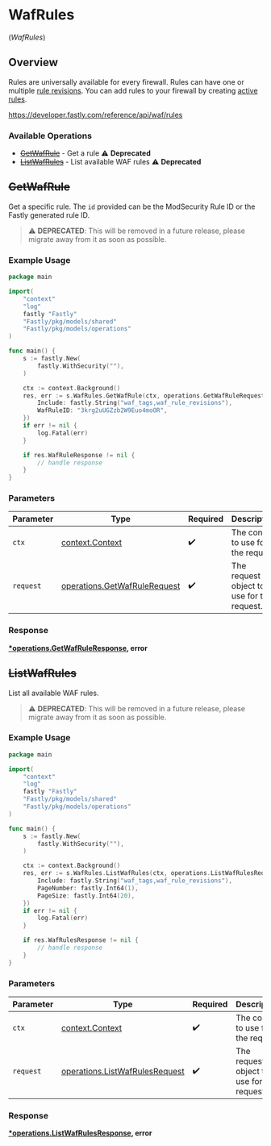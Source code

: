 # WafRules
(*WafRules*)

## Overview

Rules are universally available for every firewall. Rules can have one or multiple [rule revisions](/reference/api/waf/rules/revisions/). You can add rules to your firewall by creating [active rules](/reference/api/waf/rules/active/).

<https://developer.fastly.com/reference/api/waf/rules>
### Available Operations

* [~~GetWafRule~~](#getwafrule) - Get a rule :warning: **Deprecated**
* [~~ListWafRules~~](#listwafrules) - List available WAF rules :warning: **Deprecated**

## ~~GetWafRule~~

Get a specific rule. The `id` provided can be the ModSecurity Rule ID or the Fastly generated rule ID.

> :warning: **DEPRECATED**: This will be removed in a future release, please migrate away from it as soon as possible.

### Example Usage

```go
package main

import(
	"context"
	"log"
	fastly "Fastly"
	"Fastly/pkg/models/shared"
	"Fastly/pkg/models/operations"
)

func main() {
    s := fastly.New(
        fastly.WithSecurity(""),
    )

    ctx := context.Background()
    res, err := s.WafRules.GetWafRule(ctx, operations.GetWafRuleRequest{
        Include: fastly.String("waf_tags,waf_rule_revisions"),
        WafRuleID: "3krg2uUGZzb2W9Euo4moOR",
    })
    if err != nil {
        log.Fatal(err)
    }

    if res.WafRuleResponse != nil {
        // handle response
    }
}
```

### Parameters

| Parameter                                                                    | Type                                                                         | Required                                                                     | Description                                                                  |
| ---------------------------------------------------------------------------- | ---------------------------------------------------------------------------- | ---------------------------------------------------------------------------- | ---------------------------------------------------------------------------- |
| `ctx`                                                                        | [context.Context](https://pkg.go.dev/context#Context)                        | :heavy_check_mark:                                                           | The context to use for the request.                                          |
| `request`                                                                    | [operations.GetWafRuleRequest](../../models/operations/getwafrulerequest.md) | :heavy_check_mark:                                                           | The request object to use for the request.                                   |


### Response

**[*operations.GetWafRuleResponse](../../models/operations/getwafruleresponse.md), error**


## ~~ListWafRules~~

List all available WAF rules.

> :warning: **DEPRECATED**: This will be removed in a future release, please migrate away from it as soon as possible.

### Example Usage

```go
package main

import(
	"context"
	"log"
	fastly "Fastly"
	"Fastly/pkg/models/shared"
	"Fastly/pkg/models/operations"
)

func main() {
    s := fastly.New(
        fastly.WithSecurity(""),
    )

    ctx := context.Background()
    res, err := s.WafRules.ListWafRules(ctx, operations.ListWafRulesRequest{
        Include: fastly.String("waf_tags,waf_rule_revisions"),
        PageNumber: fastly.Int64(1),
        PageSize: fastly.Int64(20),
    })
    if err != nil {
        log.Fatal(err)
    }

    if res.WafRulesResponse != nil {
        // handle response
    }
}
```

### Parameters

| Parameter                                                                        | Type                                                                             | Required                                                                         | Description                                                                      |
| -------------------------------------------------------------------------------- | -------------------------------------------------------------------------------- | -------------------------------------------------------------------------------- | -------------------------------------------------------------------------------- |
| `ctx`                                                                            | [context.Context](https://pkg.go.dev/context#Context)                            | :heavy_check_mark:                                                               | The context to use for the request.                                              |
| `request`                                                                        | [operations.ListWafRulesRequest](../../models/operations/listwafrulesrequest.md) | :heavy_check_mark:                                                               | The request object to use for the request.                                       |


### Response

**[*operations.ListWafRulesResponse](../../models/operations/listwafrulesresponse.md), error**

